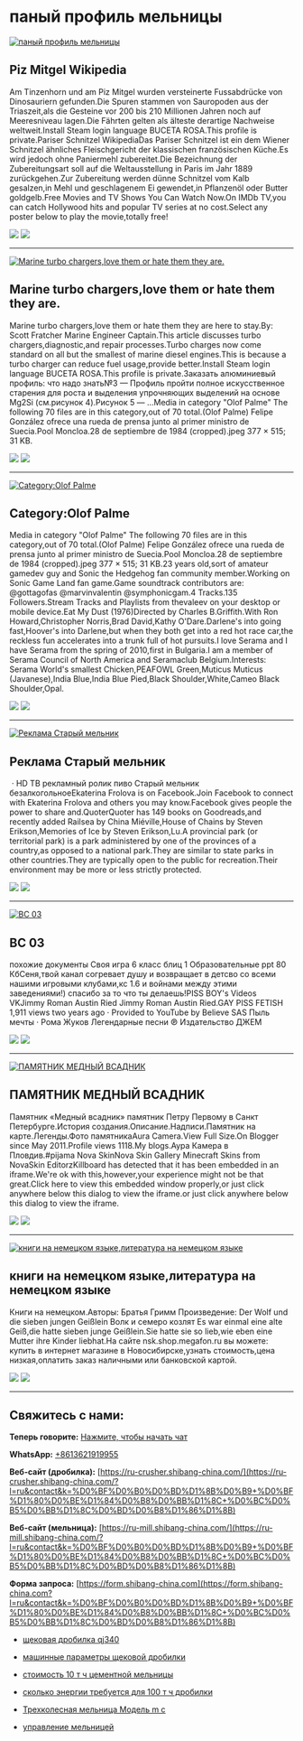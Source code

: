# паный профиль мельницы

<a href="https://swt.shibang-china.com/?l=ru&img&k=%D0%BF%D0%B0%D0%BD%D1%8B%D0%B9+%D0%BF%D1%80%D0%BE%D1%84%D0%B8%D0%BB%D1%8C+%D0%BC%D0%B5%D0%BB%D1%8C%D0%BD%D0%B8%D1%86%D1%8B" target="_blank">![паный профиль мельницы](http://static.shibang-china.com/all-800x300/1267.jpg)</a>

## Piz Mitgel Wikipedia
Am Tinzenhorn und am Piz Mitgel wurden versteinerte Fussabdr&#252;cke von Dinosauriern gefunden.Die Spuren stammen von Sauropoden aus der Triaszeit,als die Gesteine vor 200 bis 210 Millionen Jahren noch auf Meeresniveau lagen.Die F&#228;hrten gelten als &#228;lteste derartige Nachweise weltweit.Install Steam login language BUCETA ROSA.This profile is private.Pariser Schnitzel WikipediaDas Pariser Schnitzel ist ein dem Wiener Schnitzel &#228;hnliches Fleischgericht der klassischen franz&#246;sischen K&#252;che.Es wird jedoch ohne Paniermehl zubereitet.Die Bezeichnung der Zubereitungsart soll auf die Weltausstellung in Paris im Jahr 1889 zur&#252;ckgehen.Zur Zubereitung werden d&#252;nne Schnitzel vom Kalb gesalzen,in Mehl und geschlagenem Ei gewendet,in Pflanzen&#246;l oder Butter goldgelb.Free Movies and TV Shows You Can Watch Now.On IMDb TV,you can catch Hollywood hits and popular TV series at no cost.Select any poster below to play the movie,totally free!


<a href="https://whatsapp.shibangsoft.com/WhatsApp.php" target="_blank" title="WhatsApp">![](http://static.shibang-china.com/icon/whatsapp.png)</a> <a href="https://swt.shibang-china.com/?l=ru&icon&k=%D0%BF%D0%B0%D0%BD%D1%8B%D0%B9+%D0%BF%D1%80%D0%BE%D1%84%D0%B8%D0%BB%D1%8C+%D0%BC%D0%B5%D0%BB%D1%8C%D0%BD%D0%B8%D1%86%D1%8B" target="_blank">![](http://static.shibang-china.com/icon/chat-ru.png)</a>

---

<a href="https://swt.shibang-china.com/?l=ru&img&k=%D0%BF%D0%B0%D0%BD%D1%8B%D0%B9+%D0%BF%D1%80%D0%BE%D1%84%D0%B8%D0%BB%D1%8C+%D0%BC%D0%B5%D0%BB%D1%8C%D0%BD%D0%B8%D1%86%D1%8B" target="_blank">![Marine turbo chargers,love them or hate them they are.](http://static.shibang-china.com/all-800x300/96.jpg)</a>

## Marine turbo chargers,love them or hate them they are.
Marine turbo chargers,love them or hate them they are here to stay.By: Scott Fratcher Marine Engineer Captain.This article discusses turbo chargers,diagnostic,and repair processes.Turbo charges now come standard on all but the smallest of marine diesel engines.This is because a turbo charger can reduce fuel usage,provide better.Install Steam login language BUCETA ROSA.This profile is private.Заказать алюминиевый профиль: что надо знать№3 — Профиль пройти полное искусственное старения для роста и выделения упрочняющих выделений на основе Mg2Si (см.рисунок 4).Рисунок 5 — …Media in category &quot;Olof Palme&quot; The following 70 files are in this category,out of 70 total.(Olof Palme) Felipe Gonz&#225;lez ofrece una rueda de prensa junto al primer ministro de Suecia.Pool Moncloa.28 de septiembre de 1984 (cropped).jpeg 377 &#215; 515; 31 KB.


<a href="https://whatsapp.shibangsoft.com/WhatsApp.php" target="_blank" title="WhatsApp">![](http://static.shibang-china.com/icon/whatsapp.png)</a> <a href="https://swt.shibang-china.com/?l=ru&icon&k=%D0%BF%D0%B0%D0%BD%D1%8B%D0%B9+%D0%BF%D1%80%D0%BE%D1%84%D0%B8%D0%BB%D1%8C+%D0%BC%D0%B5%D0%BB%D1%8C%D0%BD%D0%B8%D1%86%D1%8B" target="_blank">![](http://static.shibang-china.com/icon/chat-ru.png)</a>

---

<a href="https://swt.shibang-china.com/?l=ru&img&k=%D0%BF%D0%B0%D0%BD%D1%8B%D0%B9+%D0%BF%D1%80%D0%BE%D1%84%D0%B8%D0%BB%D1%8C+%D0%BC%D0%B5%D0%BB%D1%8C%D0%BD%D0%B8%D1%86%D1%8B" target="_blank">![Category:Olof Palme](http://static.shibang-china.com/all-800x300/1202.jpg)</a>

## Category:Olof Palme
Media in category &quot;Olof Palme&quot; The following 70 files are in this category,out of 70 total.(Olof Palme) Felipe Gonz&#225;lez ofrece una rueda de prensa junto al primer ministro de Suecia.Pool Moncloa.28 de septiembre de 1984 (cropped).jpeg 377 &#215; 515; 31 KB.23 years old,sort of amateur gamedev guy and Sonic the Hedgehog fan community member.Working on Sonic Game Land fan game.Game soundtrack contributors are: @gottagofas @marvinvalentin @symphonicgam.4 Tracks.135 Followers.Stream Tracks and Playlists from thevaleev on your desktop or mobile device.Eat My Dust (1976)Directed by Charles B.Griffith.With Ron Howard,Christopher Norris,Brad David,Kathy O'Dare.Darlene's into going fast,Hoover's into Darlene,but when they both get into a red hot race car,the reckless fun accelerates into a trunk full of hot pursuits.I love Serama and I have Serama from the spring of 2010,first in Bulgaria.I am a member of Serama Council of North America and Seramaclub Belgium.Interests: Serama World's smallest Chicken,PEAFOWL Green,Muticus Muticus (Javanese),India Blue,India Blue Pied,Black Shoulder,White,Cameo Black Shoulder,Opal.


<a href="https://whatsapp.shibangsoft.com/WhatsApp.php" target="_blank" title="WhatsApp">![](http://static.shibang-china.com/icon/whatsapp.png)</a> <a href="https://swt.shibang-china.com/?l=ru&icon&k=%D0%BF%D0%B0%D0%BD%D1%8B%D0%B9+%D0%BF%D1%80%D0%BE%D1%84%D0%B8%D0%BB%D1%8C+%D0%BC%D0%B5%D0%BB%D1%8C%D0%BD%D0%B8%D1%86%D1%8B" target="_blank">![](http://static.shibang-china.com/icon/chat-ru.png)</a>

---

<a href="https://swt.shibang-china.com/?l=ru&img&k=%D0%BF%D0%B0%D0%BD%D1%8B%D0%B9+%D0%BF%D1%80%D0%BE%D1%84%D0%B8%D0%BB%D1%8C+%D0%BC%D0%B5%D0%BB%D1%8C%D0%BD%D0%B8%D1%86%D1%8B" target="_blank">![Реклама Старый мельник](http://static.shibang-china.com/all-800x300/1364.jpg)</a>

## Реклама Старый мельник
&nbsp;&#0183;&#32;HD ТВ рекламный ролик пиво Старый мельник безалкогольноеEkaterina Frolova is on Facebook.Join Facebook to connect with Ekaterina Frolova and others you may know.Facebook gives people the power to share and.QuoterQuoter has 149 books on Goodreads,and recently added Railsea by China Mi&#233;ville,House of Chains by Steven Erikson,Memories of Ice by Steven Erikson,Lu.A provincial park (or territorial park) is a park administered by one of the provinces of a country,as opposed to a national park.They are similar to state parks in other countries.They are typically open to the public for recreation.Their environment may be more or less strictly protected.


<a href="https://whatsapp.shibangsoft.com/WhatsApp.php" target="_blank" title="WhatsApp">![](http://static.shibang-china.com/icon/whatsapp.png)</a> <a href="https://swt.shibang-china.com/?l=ru&icon&k=%D0%BF%D0%B0%D0%BD%D1%8B%D0%B9+%D0%BF%D1%80%D0%BE%D1%84%D0%B8%D0%BB%D1%8C+%D0%BC%D0%B5%D0%BB%D1%8C%D0%BD%D0%B8%D1%86%D1%8B" target="_blank">![](http://static.shibang-china.com/icon/chat-ru.png)</a>

---

<a href="https://swt.shibang-china.com/?l=ru&img&k=%D0%BF%D0%B0%D0%BD%D1%8B%D0%B9+%D0%BF%D1%80%D0%BE%D1%84%D0%B8%D0%BB%D1%8C+%D0%BC%D0%B5%D0%BB%D1%8C%D0%BD%D0%B8%D1%86%D1%8B" target="_blank">![ВС 03](http://static.shibang-china.com/all-800x300/1326.jpg)</a>

## ВС 03
похожие документы Своя игра 6 класс блиц 1 Образовательные ppt 80 КбСеня,твой канал согревает душу и возвращает в детсво со всеми нашими игровыми клубами,кс 1.6 и войнами между этими заведениями!) спасибо за то что ты делаешь!PISS BOY's Videos VKJimmy Roman Austin Ried Jimmy Roman Austin Ried.GAY PISS FETISH 1,911 views two years ago&nbsp;&#0183;&#32;Provided to YouTube by Believe SAS Пыль мечты &#183; Рома Жуков Легендарные песни ℗ Издательство ДЖЕМ


<a href="https://whatsapp.shibangsoft.com/WhatsApp.php" target="_blank" title="WhatsApp">![](http://static.shibang-china.com/icon/whatsapp.png)</a> <a href="https://swt.shibang-china.com/?l=ru&icon&k=%D0%BF%D0%B0%D0%BD%D1%8B%D0%B9+%D0%BF%D1%80%D0%BE%D1%84%D0%B8%D0%BB%D1%8C+%D0%BC%D0%B5%D0%BB%D1%8C%D0%BD%D0%B8%D1%86%D1%8B" target="_blank">![](http://static.shibang-china.com/icon/chat-ru.png)</a>

---

<a href="https://swt.shibang-china.com/?l=ru&img&k=%D0%BF%D0%B0%D0%BD%D1%8B%D0%B9+%D0%BF%D1%80%D0%BE%D1%84%D0%B8%D0%BB%D1%8C+%D0%BC%D0%B5%D0%BB%D1%8C%D0%BD%D0%B8%D1%86%D1%8B" target="_blank">![ПАМЯТНИК МЕДНЫЙ ВСАДНИК](http://static.shibang-china.com/all-800x300/1390.jpg)</a>

## ПАМЯТНИК МЕДНЫЙ ВСАДНИК
Памятник &#171;Медный всадник&#187; памятник Петру Первому в Санкт Петербурге.История создания.Описание.Надписи.Памятник на карте.Легенды.Фото памятникаAura Camera.View Full Size.On Blogger since May 2011.Profile views 1118.My blogs.Аура Камера в Пловдив.#pijama Nova SkinNova Skin Gallery Minecraft Skins from NovaSkin EditorzKillboard has detected that it has been embedded in an iframe.We're ok with this,however,your experience might not be that great.Click here to view this embedded window properly,or just click anywhere below this dialog to view the iframe.or just click anywhere below this dialog to view the iframe.


<a href="https://whatsapp.shibangsoft.com/WhatsApp.php" target="_blank" title="WhatsApp">![](http://static.shibang-china.com/icon/whatsapp.png)</a> <a href="https://swt.shibang-china.com/?l=ru&icon&k=%D0%BF%D0%B0%D0%BD%D1%8B%D0%B9+%D0%BF%D1%80%D0%BE%D1%84%D0%B8%D0%BB%D1%8C+%D0%BC%D0%B5%D0%BB%D1%8C%D0%BD%D0%B8%D1%86%D1%8B" target="_blank">![](http://static.shibang-china.com/icon/chat-ru.png)</a>

---

<a href="https://swt.shibang-china.com/?l=ru&img&k=%D0%BF%D0%B0%D0%BD%D1%8B%D0%B9+%D0%BF%D1%80%D0%BE%D1%84%D0%B8%D0%BB%D1%8C+%D0%BC%D0%B5%D0%BB%D1%8C%D0%BD%D0%B8%D1%86%D1%8B" target="_blank">![книги на немецком языке,литература на немецком языке](http://static.shibang-china.com/all-800x300/578.jpg)</a>

## книги на немецком языке,литература на немецком языке
Книги на немецком.Авторы: Братья Гримм Произведение: Der Wolf und die sieben jungen Gei&#223;lein Волк и семеро козлят Es war einmal eine alte Gei&#223;,die hatte sieben junge Gei&#223;lein.Sie hatte sie so lieb,wie eben eine Mutter ihre Kinder liebhat.На сайте nsk.shop.megafon.ru вы можете: купить в интернет магазине в Новосибирске,узнать стоимость,цена низкая,оплатить заказ наличными или банковской картой.

<a href="https://whatsapp.shibangsoft.com/WhatsApp.php" target="_blank" title="WhatsApp">![](http://static.shibang-china.com/icon/whatsapp.png)</a> <a href="https://swt.shibang-china.com/?l=ru&icon&k=%D0%BF%D0%B0%D0%BD%D1%8B%D0%B9+%D0%BF%D1%80%D0%BE%D1%84%D0%B8%D0%BB%D1%8C+%D0%BC%D0%B5%D0%BB%D1%8C%D0%BD%D0%B8%D1%86%D1%8B" target="_blank">![](http://static.shibang-china.com/icon/chat-ru.png)</a>

---
## Свяжитесь с нами:

**Теперь говорите:** [Нажмите, чтобы начать чат](https://swt.shibang-china.com?l=ru&contact&k=%D0%BF%D0%B0%D0%BD%D1%8B%D0%B9+%D0%BF%D1%80%D0%BE%D1%84%D0%B8%D0%BB%D1%8C+%D0%BC%D0%B5%D0%BB%D1%8C%D0%BD%D0%B8%D1%86%D1%8B)

**WhatsApp:**  [+8613621919955](https://whatsapp.shibangsoft.com/WhatsApp.php)

**Веб-сайт (дробилка):** [https://ru-crusher.shibang-china.com/](https://ru-crusher.shibang-china.com/?l=ru&contact&k=%D0%BF%D0%B0%D0%BD%D1%8B%D0%B9+%D0%BF%D1%80%D0%BE%D1%84%D0%B8%D0%BB%D1%8C+%D0%BC%D0%B5%D0%BB%D1%8C%D0%BD%D0%B8%D1%86%D1%8B)

**Веб-сайт (мельница):** [https://ru-mill.shibang-china.com/](https://ru-mill.shibang-china.com/?l=ru&contact&k=%D0%BF%D0%B0%D0%BD%D1%8B%D0%B9+%D0%BF%D1%80%D0%BE%D1%84%D0%B8%D0%BB%D1%8C+%D0%BC%D0%B5%D0%BB%D1%8C%D0%BD%D0%B8%D1%86%D1%8B)

**Форма запроса:** [https://form.shibang-china.com](https://form.shibang-china.com?l=ru&contact&k=%D0%BF%D0%B0%D0%BD%D1%8B%D0%B9+%D0%BF%D1%80%D0%BE%D1%84%D0%B8%D0%BB%D1%8C+%D0%BC%D0%B5%D0%BB%D1%8C%D0%BD%D0%B8%D1%86%D1%8B)

* [щековая дробилка qj340](../133/%D1%89%D0%B5%D0%BA%D0%BE%D0%B2%D0%B0%D1%8F%20%D0%B4%D1%80%D0%BE%D0%B1%D0%B8%D0%BB%D0%BA%D0%B0%20qj340.md)

* [машинные параметры щековой дробилки](../135/%D0%BC%D0%B0%D1%88%D0%B8%D0%BD%D0%BD%D1%8B%D0%B5%20%D0%BF%D0%B0%D1%80%D0%B0%D0%BC%D0%B5%D1%82%D1%80%D1%8B%20%D1%89%D0%B5%D0%BA%D0%BE%D0%B2%D0%BE%D0%B9%20%D0%B4%D1%80%D0%BE%D0%B1%D0%B8%D0%BB%D0%BA%D0%B8.md)

* [стоимость 10 т  ч цементной мельницы](../133/%D1%81%D1%82%D0%BE%D0%B8%D0%BC%D0%BE%D1%81%D1%82%D1%8C%2010%20%D1%82%20%20%D1%87%20%D1%86%D0%B5%D0%BC%D0%B5%D0%BD%D1%82%D0%BD%D0%BE%D0%B9%20%D0%BC%D0%B5%D0%BB%D1%8C%D0%BD%D0%B8%D1%86%D1%8B.md)

* [сколько энергии требуется для 100 т ч дробилки](../133/%D1%81%D0%BA%D0%BE%D0%BB%D1%8C%D0%BA%D0%BE%20%D1%8D%D0%BD%D0%B5%D1%80%D0%B3%D0%B8%D0%B8%20%D1%82%D1%80%D0%B5%D0%B1%D1%83%D0%B5%D1%82%D1%81%D1%8F%20%D0%B4%D0%BB%D1%8F%20100%20%D1%82%20%D1%87%20%D0%B4%D1%80%D0%BE%D0%B1%D0%B8%D0%BB%D0%BA%D0%B8.md)

* [Трехколесная мельница Модель m c](../134/%D0%A2%D1%80%D0%B5%D1%85%D0%BA%D0%BE%D0%BB%D0%B5%D1%81%D0%BD%D0%B0%D1%8F%20%D0%BC%D0%B5%D0%BB%D1%8C%D0%BD%D0%B8%D1%86%D0%B0%20%D0%9C%D0%BE%D0%B4%D0%B5%D0%BB%D1%8C%20m%20c.md)

* [управление мельницей](../134/%D1%83%D0%BF%D1%80%D0%B0%D0%B2%D0%BB%D0%B5%D0%BD%D0%B8%D0%B5%20%D0%BC%D0%B5%D0%BB%D1%8C%D0%BD%D0%B8%D1%86%D0%B5%D0%B9.md)